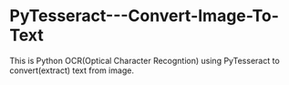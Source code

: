 # PyTesseract---Convert-Image-To-Text
This is Python OCR(Optical Character Recogntion) using PyTesseract to convert(extract) text from image.
